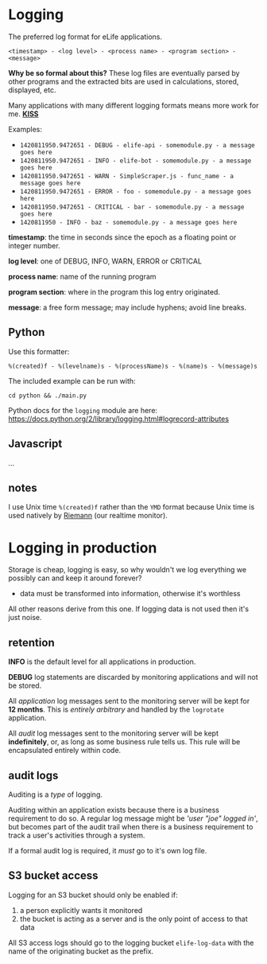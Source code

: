 # Logging

The preferred log format for eLife applications.

`<timestamp> - <log level> - <process name> - <program section> - <message>`

__Why be so formal about this?__ These log files are eventually parsed by other 
programs and the extracted bits are used in calculations, stored, displayed, etc.

Many applications with many different logging formats means more work for me. 
[__KISS__](http://en.wikipedia.org/wiki/KISS_principle)

Examples:

* `1420811950.9472651 - DEBUG - elife-api - somemodule.py - a message goes here`
* `1420811950.9472651 - INFO - elife-bot - somemodule.py - a message goes here`
* `1420811950.9472651 - WARN - SimpleScraper.js - func_name - a message goes here`
* `1420811950.9472651 - ERROR - foo - somemodule.py - a message goes here`
* `1420811950.9472651 - CRITICAL - bar - somemodule.py - a message goes here`
* `1420811950 - INFO - baz - somemodule.py - a message goes here`

__timestamp__: the time in seconds since the epoch as a floating point or integer 
number.

__log level__: one of DEBUG, INFO, WARN, ERROR or CRITICAL

__process name__: name of the running program

__program section__: where in the program this log entry originated.

__message__: a free form message; may include hyphens; avoid line breaks.

## Python

Use this formatter:

`%(created)f - %(levelname)s - %(processName)s - %(name)s - %(message)s`

The included example can be run with: 

`cd python && ./main.py`

Python docs for the `logging` module are here: 
https://docs.python.org/2/library/logging.html#logrecord-attributes

## Javascript

...

## notes

I use Unix time `%(created)f` rather than the `YMD` format because Unix time 
is used natively by [Riemann](http://riemann.io) (our realtime monitor).

# Logging in production

Storage is cheap, logging is easy, so why wouldn't we log everything we possibly 
can and keep it around forever?

* data must be transformed into information, otherwise it's worthless

All other reasons derive from this one. If logging data is not used then it's 
just noise.

## retention

__INFO__ is the default level for all applications in production. 

__DEBUG__ log statements are discarded by monitoring applications and will not 
be stored.

All _application_ log messages sent to the monitoring server will be kept for 
__12 months__. This is _entirely arbitrary_ and handled by the `logrotate` 
application.

All _audit_ log messages sent to the monitoring server will be kept 
__indefinitely__, or, as long as some business rule tells us. This rule will be 
encapsulated entirely within code.

## audit logs

Auditing is a _type_ of logging. 

Auditing within an application exists because there is a business requirement 
to do so. A regular log message might be _'user "joe" logged in'_, but becomes 
part of the audit trail when there is a business requirement to track a user's
activities through a system.

If a formal audit log is required, it _must_ go to it's own log file.

## S3 bucket access

Logging for an S3 bucket should only be enabled if:

1. a person explicitly wants it monitored
2. the bucket is acting as a server and is the only point of access to that data  

All S3 access logs should go to the logging bucket `elife-log-data` with the 
name of the originating bucket as the prefix.
